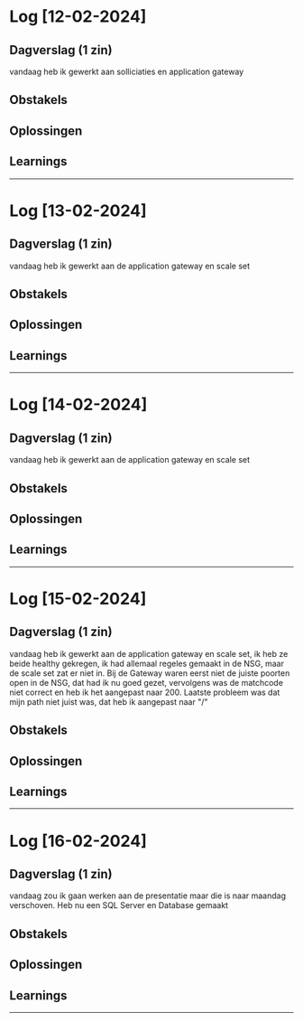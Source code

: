 # Log [12-02-2024]


## Dagverslag (1 zin)

vandaag heb ik gewerkt aan solliciaties en application gateway


## Obstakels


## Oplossingen


## Learnings


---

# Log [13-02-2024]


## Dagverslag (1 zin)

vandaag heb ik gewerkt aan de application gateway en scale set


## Obstakels


## Oplossingen


## Learnings


---

# Log [14-02-2024]


## Dagverslag (1 zin)

vandaag heb ik gewerkt aan de application gateway en scale set


## Obstakels


## Oplossingen


## Learnings


---

# Log [15-02-2024]


## Dagverslag (1 zin)

vandaag heb ik gewerkt aan de application gateway en scale set, ik heb ze beide healthy gekregen, ik had allemaal regeles gemaakt in de NSG, maar de scale set zat er niet in. Bij de Gateway waren eerst niet de juiste poorten open in de NSG, dat had ik nu goed gezet,  vervolgens was de matchcode niet correct en heb ik het aangepast naar 200. Laatste probleem was dat mijn path niet juist was, dat heb ik aangepast naar  "/"


## Obstakels


## Oplossingen


## Learnings


---

# Log [16-02-2024]


## Dagverslag (1 zin)

vandaag zou ik gaan werken aan de presentatie maar die is naar maandag verschoven. Heb nu een SQL Server en Database gemaakt


## Obstakels


## Oplossingen


## Learnings


---